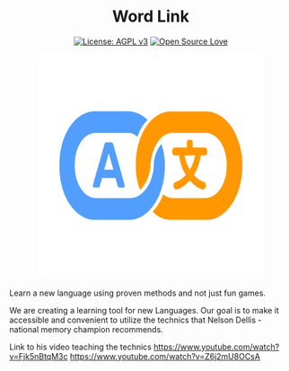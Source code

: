 <h1 align="center">Word Link</h1>

<div align="center">

[![License: AGPL v3](https://img.shields.io/badge/License-AGPL%20v3-blue.svg)](https://www.gnu.org/licenses/agpl-3.0) [<img src="https://badges.frapsoft.com/os/v1/open-source-200x33.png?v=103" alt="Open Source Love" height="20">](https://en.wikipedia.org/wiki/Open_source)

</div>



<div align="center"><img alt="Logo" height="400" src="https://raw.githubusercontent.com/guyluz11/language_app/refs/heads/main/app/assets/logo.png"></div>

Learn a new language using proven methods and not just fun games.  

We are creating a learning tool for new Languages.
Our goal is to make it accessible and convenient to utilize the technics that Nelson Dellis - national memory champion recommends.

Link to his video teaching the technics
https://www.youtube.com/watch?v=Fjk5nBtqM3c
https://www.youtube.com/watch?v=Z6j2mU8OCsA